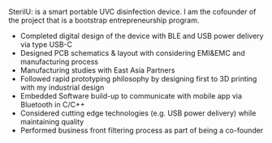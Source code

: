 SterilU: is a smart portable UVC disinfection device. I am the cofounder of the project that is a bootstrap entrepreneurship program.

- Completed digital design of the device with BLE and USB power delivery via type USB-C
- Designed PCB schematics & layout with considering EMI&EMC and manufacturing process
- Manufacturing studies with East Asia Partners
- Followed rapid prototyping philosophy by designing first to 3D printing with my industrial design
- Embedded Software build-up to communicate with mobile app via Bluetooth in C/C++
- Considered cutting edge technologies (e.g. USB power delivery) while maintaining quality
- Performed business front filtering process as part of being a co-founder
